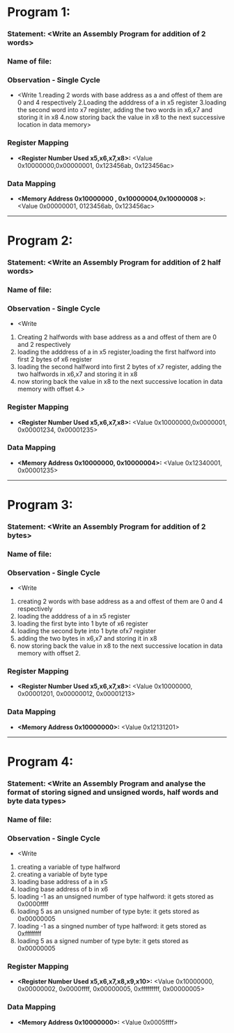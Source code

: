 # Program 1: 
### Statement: <Write an Assembly Program for addition of 2 words>

### Name of file:
<Enter adding2words.s>

### Observation - Single Cycle
- <Write 
1.reading 2 words with base address as a and offest of them are 0 and 4 respectively
2.Loading the adddress of a in x5 register
3.loading the second word into x7 register, adding the two words in x6,x7 and storing it in x8
4.now storing back the value in x8 to the next successive location in data memory>
 
### Register Mapping
- **<Register Number Used x5,x6,x7,x8>:** <Value 0x10000000,0x00000001, 0x123456ab, 0x123456ac>

### Data Mapping
- **<Memory Address 0x10000000 , 0x10000004,0x10000008 >:** <Value 0x00000001, 0123456ab, 0x123456ac>


---------------------------------------------------------------------------------------------------------------------------------------------------------------

# Program 2: 
### Statement: <Write an Assembly Program for addition of 2 half words>

### Name of file:
<Enter adding2halfwords.s>

### Observation - Single Cycle
- <Write 
1. Creating 2 halfwords with base address as a and offest of them are 0 and 2 respectively
2. loading the adddress of a in x5 register,loading the first halfword into first 2 bytes of x6 register
3. loading the second halfword into first 2 bytes of x7 register, adding the two halfwords in x6,x7 and storing it in x8
4. now storing back the value in x8 to the next successive location in data memory with offset 4.>
 
### Register Mapping
- **<Register Number Used x5,x6,x7,x8>:** <Value 0x10000000,0x0000001, 0x00001234, 0x00001235>

### Data Mapping
- **<Memory Address 0x10000000, 0x10000004>:** <Value 0x12340001, 0x00001235>


-----------------------------------------------------------------------------------------------------------------------------------------------------------------

# Program 3: 
### Statement: <Write an Assembly Program for addition of 2 bytes>

### Name of file:
<Enter adding2bytes.s>

### Observation - Single Cycle
- <Write 
1. creating 2 words with base address as a and offest of them are 0 and 4 respectively
2. loading the adddress of a in x5 register
3. loading the first byte into 1 byte of x6 register
4. loading the second byte into 1 byte ofx7 register
5. adding the two bytes in x6,x7 and storing it in x8
6. now storing back the value in x8 to the next successive location in data memory with offset 2.

### Register Mapping
- **<Register Number Used x5,x6,x7,x8>:** <Value 0x10000000, 0x00001201, 0x00000012, 0x00001213>

### Data Mapping
- **<Memory Address 0x10000000>:** <Value 0x12131201>


----------------------------------------------------------------------------------------------------------------------------------------------------------------

# Program 4: 
### Statement: <Write an Assembly Program and analyse the format of storing signed and unsigned words, half words and byte data types>

### Name of file:
<Enter analysis_of_signed_and_unsigned.s>

### Observation - Single Cycle
- <Write 
1. creating a variable of type halfword
2. creating a variable of byte type
3. loading base address of a in x5
4. loading base address of b in x6
5. loading -1 as an unsigned number of type halfword: it gets stored as 0x0000ffff
6. loading 5 as an unsigned number of type byte: it gets stored as 0x00000005
7. loading -1 as a singned number of type halfword: it gets stored as 0xffffffff
8. loading 5 as a signed number of type byte:  it gets stored as 0x00000005

### Register Mapping
- **<Register Number Used x5,x6,x7,x8,x9,x10>:** <Value 0x10000000, 0x00000002, 0x0000ffff, 0x00000005, 0xfffffffff, 0x00000005>

### Data Mapping
- **<Memory Address 0x10000000>:** <Value 0x0005ffff>


